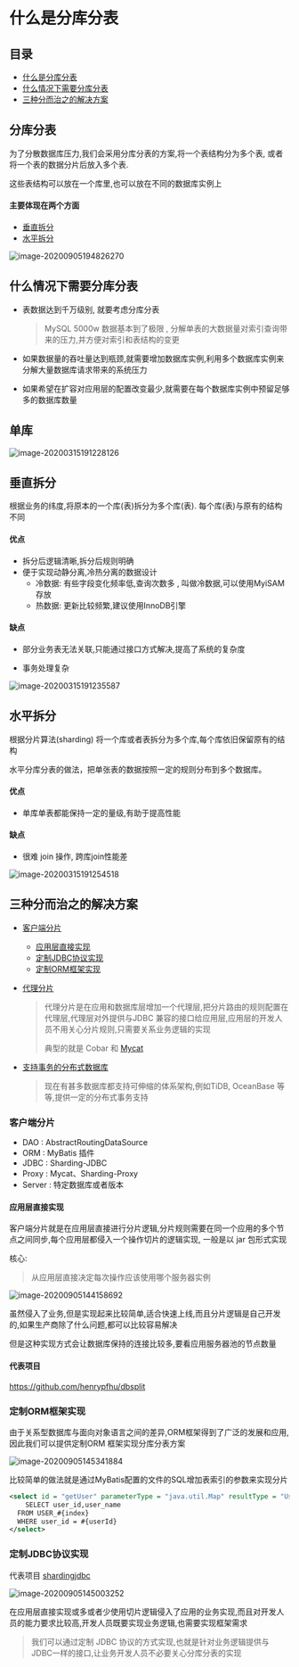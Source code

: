 # 什么是分库分表

## 目录

- [什么是分库分表](#分库分表)
- [什么情况下需要分库分表](#什么情况下需要分库分表)
- [三种分而治之的解决方案](#三种分而治之的解决方案)

## 分库分表

为了分散数据库压力,我们会采用分库分表的方案,将一个表结构分为多个表, 或者将一个表的数据分片后放入多个表.

这些表结构可以放在一个库里,也可以放在不同的数据库实例上

#### 主要体现在两个方面

- [垂直拆分](#垂直拆分)
- [水平拆分](#水平拆分)

![image-20200905194826270](../../../assets/image-20200905194826270.png)

## 什么情况下需要分库分表

- 表数据达到千万级别, 就要考虑分库分表

  > MySQL 5000w 数据基本到了极限 , 分解单表的大数据量对索引查询带来的压力,并方便对索引和表结构的变更

- 如果数据量的吞吐量达到瓶颈,就需要增加数据库实例,利用多个数据库实例来分解大量数据库请求带来的系统压力
- 如果希望在扩容对应用层的配置改变最少,就需要在每个数据库实例中预留足够多的数据库数量

## 单库

![image-20200315191228126](../../../assets/image-20200315191228126.png)

## 垂直拆分

根据业务的纬度,将原本的一个库(表)拆分为多个库(表). 每个库(表)与原有的结构不同

#### 优点

- 拆分后逻辑清晰,拆分后规则明确
- 便于实现动静分离,冷热分离的数据设计
  - 冷数据: 有些字段变化频率低,查询次数多 , 叫做冷数据,可以使用MyiSAM存放
  - 热数据: 更新比较频繁,建议使用InnoDB引擎

#### 缺点

- 部分业务表无法关联,只能通过接口方式解决,提高了系统的复杂度

- 事务处理复杂

![image-20200315191235587](../../../assets/image-20200315191235587.png)

## 水平拆分

根据分片算法(sharding) 将一个库或者表拆分为多个库,每个库依旧保留原有的结构

水平分库分表的做法，把单张表的数据按照一定的规则分布到多个数据库。

#### 优点

- 单库单表都能保持一定的量级,有助于提高性能

#### 缺点

- 很难 join 操作, 跨库join性能差

![image-20200315191254518](../../../assets/image-20200315191254518.png)

## 三种分而治之的解决方案

- [客户端分片](##客户端分片)

  - [应用层直接实现](#应用层直接实现)
  - [定制JDBC协议实现](#定制JDBC协议实现)
  - [定制ORM框架实现](#定制ORM框架实现)

- [代理分片](#代理分片)

  > 代理分片是在应用和数据库层增加一个代理层,把分片路由的规则配置在代理层,代理层对外提供与JDBC 兼容的接口给应用层,应用层的开发人员不用关心分片规则,只需要关系业务逻辑的实现
  >
  > 典型的就是   Cobar 和 [Mycat](020-Mycat.md) 

- [支持事务的分布式数据库](#支持事务的分布式数据库)

  > 现在有甚多数据库都支持可伸缩的体系架构,例如TiDB, OceanBase 等等,提供一定的分布式事务支持

### 客户端分片

- DAO : AbstractRoutingDataSource 
- ORM : MyBatis 插件 
- JDBC : Sharding-JDBC 
- Proxy : Mycat、Sharding-Proxy 
- Server : 特定数据库或者版本

#### 应用层直接实现

客户端分片就是在应用层直接进行分片逻辑,分片规则需要在同一个应用的多个节点之间同步,每个应用层都侵入一个操作切片的逻辑实现, 一般是以 jar 包形式实现

核心:

> 从应用层直接决定每次操作应该使用哪个服务器实例

![image-20200905144158692](../../../assets/image-20200905144158692.png)

虽然侵入了业务,但是实现起来比较简单,适合快速上线,而且分片逻辑是自己开发的,如果生产商除了什么问题,都可以比较容易解决

但是这种实现方式会让数据库保持的连接比较多,要看应用服务器池的节点数量

#### 代表项目

https://github.com/henrypfhu/dbsplit

### 定制ORM框架实现

由于关系型数据库与面向对象语言之间的差异,ORM框架得到了广泛的发展和应用,因此我们可以提供定制ORM 框架实现分库分表方案

![image-20200905145341884](../../../assets/image-20200905145341884.png)

比较简单的做法就是通过MyBatis配置的文件的SQL增加表索引的参数来实现分片

```xml
<select id = "getUser" parameterType = "java.util.Map" resultType = "User">
	SELECT user_id,user_name
  FROM USER_#{index}
  WHERE user_id = #{userId}
</select>
```

### 定制JDBC协议实现

代表项目 [shardingjdbc](http://shardingsphere.apache.org/index_zh.html)

![image-20200905145003252](../../../assets/image-20200905145003252.png)

在应用层直接实现或多或者少使用切片逻辑侵入了应用的业务实现,而且对开发人员的能力要求比较高,开发人员既要实现业务逻辑,也需要实现框架需求

> 我们可以通过定制 JDBC 协议的方式实现,也就是针对业务逻辑提供与JDBC一样的接口,让业务开发人员不必要关心分库分表的实现


